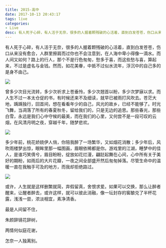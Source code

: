 ```yaml
---
title: 2015-高中
date: 2017-10-13 20:43:17
tags: live
categories:
- Live
desc: 有人死于心碎，有人活于无奈，很多的人握着颗残破的心活着，直到白发苍苍，伤口从来没有愈合，人群里擦肩而过你也不会注意到，在人海中卑小得像一滴水。而人间又如何？路上的行人，那个不是行色匆匆，愁多于喜，而这些愁与喜，算起来，不过是虚名与金钱。然而，如花美眷，中抵不过似水流年，浮沉中的自己多的是身不由己。
---
```


有人死于心碎，有人活于无奈，很多的人握着颗残破的心活着，直到白发苍苍，伤口从来没有愈合，人群里擦肩而过你也不会注意到，在人海中卑小得像一滴水。而人间又如何？路上的行人，那个不是行色匆匆，愁多于喜，而这些愁与喜，算起来，不过是虚名与金钱。然而，如花美眷，中抵不过似水流年，浮沉中的自己多的是身不由己。<!--more-->

![](http://pic.4j4j.cn/upload/pic/20130622/4eeea0a532.jpg)

曾多少次目光流转，多少次祈求上苍垂怜，多少次翘首以盼，多少次梦寐以求。而人生不过一本太仓促的书，有时候还来不及细读，就早已被雨打风吹去。苍茫大地，踽踽独行，回首间，想在看看年少的自己，风光的故乡，已经不能够了。时光飞舞，当凋落了所有的春夏秋冬，留给我们的，只是无边的追思。那些春光，那些白雪，永远是我们心中守候的最美，而在我们的心里，又何尝不是一段可叹的云烟，在风清月明之夜，穿越千年，随梦悲欢。

![](http://www.funfate.com/wp-content/uploads/2016/12/28/148233198060.jpg)

 多少年前，桃花娇娆伊人俏，你陪我醉了一场繁华，又如烟花消散；多少年后，风吹雨楼梦出惊，眼眸里那一幅图画，眉眼依稀都是你。游戏里的江湖，睡梦中的佳人，是谁巧笑倩兮，眉目盼盼，绽放如花烂漫，翩跹起舞在心间，心中所有关于美好的期盼，如雨后的大片花瓣，一夜之间全部盛开然后匆匆掉落。尽管生命中的温暖一直在我触手可及的地方，而我却拒绝路过。

![](http://www.pzpu.com/wp-content/uploads/2016/08/20160810065842-63.jpg)

或许，人生就是这样删繁就简，弃假留真，舍恨求爱。如果可以交换，那么让醉者醒来，让醒者醉去，或许这样，就可以彼此消融，像一坛封存的窖酿兑了半杯花露，浅浅一尝，浓淡相宜，素净清香。<p style='text-align:center'>


最是人间留不住，

朱颜辞镜花辞树，

两情何似庭花谢，

怎奈一人独离别。</p>

